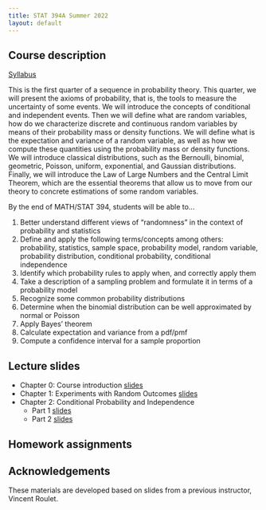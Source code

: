 ```yaml
---
title: STAT 394A Summer 2022
layout: default
---
```


## Course description

[Syllabus](STAT394_syllabus_2022_summer_Kunke.pdf)

This is the first quarter of a sequence in probability theory. This quarter, we will present the axioms of probability, that is, the tools to measure the uncertainty of some events. We will introduce the concepts of conditional and independent events. Then we will define what are random variables, how do we characterize discrete and continuous random variables by means of their probability mass or density functions. We will define what is the expectation and variance of a random variable, as well as how we compute these quantities using the probability mass or density functions. We will introduce classical distributions, such as the Bernoulli, binomial, geometric, Poisson, uniform, exponential, and Gaussian distributions. Finally, we will introduce the Law of Large Numbers and the Central Limit Theorem, which are the essential theorems that allow us to move from our theory to concrete estimations of some random variables.

By the end of MATH/STAT 394, students will be able to...

1. Better understand different views of “randomness” in the context of probability and statistics
2. Define and apply the following terms/concepts among others: probability, statistics, sample space, probability model, random variable, probability distribution, conditional probability, conditional independence
3. Identify which probability rules to apply when, and correctly apply them
4. Take a description of a sampling problem and formulate it in terms of a probability model
5. Recognize some common probability distributions
6. Determine when the binomial distribution can be well approximated by normal or Poisson
7. Apply Bayes’ theorem
8. Calculate expectation and variance from a pdf/pmf
9. Compute a confidence interval for a sample proportion

## Lecture slides

- Chapter 0: Course introduction [slides](Slides/STAT394_Chapter0_Intro_slides.pdf)
- Chapter 1: Experiments with Random Outcomes [slides](Slides/STAT394_Chapter1_slides.pdf)
- Chapter 2: Conditional Probability and Independence
    - Part 1 [slides](Slides/STAT394_Chapter2_Part1_slides.pdf)
    - Part 2 [slides](Slides/STAT394_Chapter2_Part2_slides.pdf)

## Homework assignments

## Acknowledgements

These materials are developed based on slides from a previous instructor, Vincent Roulet.
